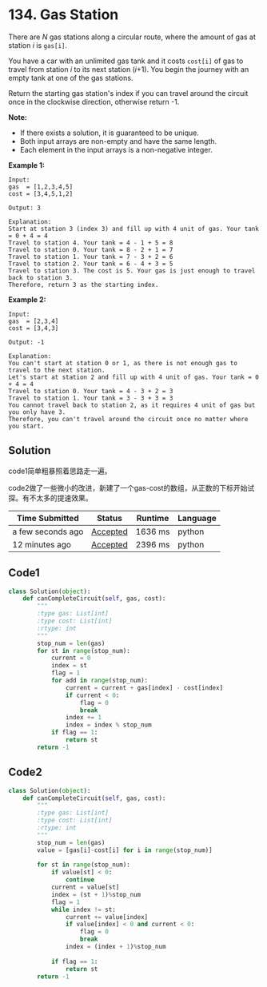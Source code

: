 # 134. Gas Station

There are *N* gas stations along a circular route, where the amount of gas at station *i* is `gas[i]`.

You have a car with an unlimited gas tank and it costs `cost[i]` of gas to travel from station *i* to its next station (*i*+1). You begin the journey with an empty tank at one of the gas stations.

Return the starting gas station's index if you can travel around the circuit once in the clockwise direction, otherwise return -1.

**Note:**

- If there exists a solution, it is guaranteed to be unique.
- Both input arrays are non-empty and have the same length.
- Each element in the input arrays is a non-negative integer.

**Example 1:**

```
Input: 
gas  = [1,2,3,4,5]
cost = [3,4,5,1,2]

Output: 3

Explanation:
Start at station 3 (index 3) and fill up with 4 unit of gas. Your tank = 0 + 4 = 4
Travel to station 4. Your tank = 4 - 1 + 5 = 8
Travel to station 0. Your tank = 8 - 2 + 1 = 7
Travel to station 1. Your tank = 7 - 3 + 2 = 6
Travel to station 2. Your tank = 6 - 4 + 3 = 5
Travel to station 3. The cost is 5. Your gas is just enough to travel back to station 3.
Therefore, return 3 as the starting index.
```

**Example 2:**

```
Input: 
gas  = [2,3,4]
cost = [3,4,3]

Output: -1

Explanation:
You can't start at station 0 or 1, as there is not enough gas to travel to the next station.
Let's start at station 2 and fill up with 4 unit of gas. Your tank = 0 + 4 = 4
Travel to station 0. Your tank = 4 - 3 + 2 = 3
Travel to station 1. Your tank = 3 - 3 + 3 = 3
You cannot travel back to station 2, as it requires 4 unit of gas but you only have 3.
Therefore, you can't travel around the circuit once no matter where you start.
```



## Solution

code1简单粗暴照着思路走一遍。

code2做了一些微小的改进，新建了一个gas-cost的数组，从正数的下标开始试探。有不太多的提速效果。

| Time Submitted    | Status                                                       | Runtime | Language |
| ----------------- | ------------------------------------------------------------ | ------- | -------- |
| a few seconds ago | [Accepted](https://leetcode.com/submissions/detail/204246794/) | 1636 ms | python   |
| 12 minutes ago    | [Accepted](https://leetcode.com/submissions/detail/204245589/) | 2396 ms | python   |

## Code1

```python
class Solution(object):
    def canCompleteCircuit(self, gas, cost):
        """
        :type gas: List[int]
        :type cost: List[int]
        :rtype: int
        """
        stop_num = len(gas)
        for st in range(stop_num):
            current = 0
            index = st
            flag = 1
            for add in range(stop_num):
                current = current + gas[index] - cost[index]
                if current < 0:
                    flag = 0
                    break
                index += 1
                index = index % stop_num
            if flag == 1:
                return st
        return -1
```



## Code2

```python
class Solution(object):
    def canCompleteCircuit(self, gas, cost):
        """
        :type gas: List[int]
        :type cost: List[int]
        :rtype: int
        """
        stop_num = len(gas)
        value = [gas[i]-cost[i] for i in range(stop_num)]
        
        for st in range(stop_num):
            if value[st] < 0:
                continue
            current = value[st]
            index = (st + 1)%stop_num
            flag = 1
            while index != st:
                current += value[index]
                if value[index] < 0 and current < 0:
                    flag = 0
                    break
                index = (index + 1)%stop_num
            
            if flag == 1:
                return st
        return -1
```

